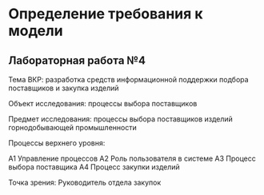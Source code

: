# Определение требования к модели
## Лабораторная работа №4
Тема ВКР: разработка средств информационной поддержки подбора поставщиков и закупка изделий  

Объект исследования: процессы выбора поставщиков

Предмет исследования: процессы выбора поставщиков изделий горнодобывающей промышленности

Процессы верхнего уровня: 

А1 Управление процессов 
А2 Роль пользователя в системе
А3 Процесс выбора поставщика 
А4 Процесс закупки изделий 

Точка зрения: Руководитель отдела закупок 

